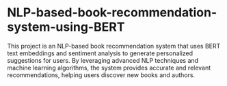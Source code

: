 # NLP-based-book-recommendation-system-using-BERT
This project is an NLP-based book recommendation system that uses BERT text embeddings and sentiment analysis to generate personalized suggestions for users. By leveraging advanced NLP techniques and machine learning algorithms, the system provides accurate and relevant recommendations, helping users discover new books and authors.
